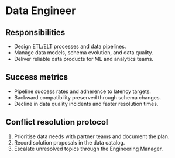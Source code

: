 # Data Engineer

## Responsibilities
- Design ETL/ELT processes and data pipelines.
- Manage data models, schema evolution, and data quality.
- Deliver reliable data products for ML and analytics teams.

## Success metrics
- Pipeline success rates and adherence to latency targets.
- Backward compatibility preserved through schema changes.
- Decline in data quality incidents and faster resolution times.

## Conflict resolution protocol
1. Prioritise data needs with partner teams and document the plan.
2. Record solution proposals in the data catalog.
3. Escalate unresolved topics through the Engineering Manager.
